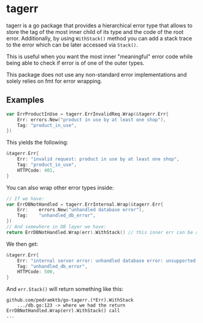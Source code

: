 # tagerr

tagerr is a go package that provides a hierarchical error type that allows to store the tag of the most inner child of its type and the code of the root error. Additionally, by using `WithStack()` method you can add a stack trace to the error which can be later accessed via `Stack()`.

This is useful when you want the most inner "meaningful" error code while being able to check if error is of one of the outer types.

This package does not use any non-standard error implementations and solely relies on fmt for error wrapping.

## Examples
```go
var ErrProductInUse = tagerr.ErrInvalidReq.Wrap(&tagerr.Err{
    Err: errors.New("product in use by at least one shop"),
    Tag: "product_in_use",
})
```
This yields the following:
```go
&tagerr.Err{
    Err: "invalid request: product in use by at least one shop",
    Tag: "product_in_use",
    HTTPCode: 401,
}
```

You can also wrap other error types inside:
```go
// If we have:
var ErrDBNotHandled = tagerr.ErrInternal.Wrap(&tagerr.Err{
    Err:    errors.New("unhandled database error"),
    Tag:    "unhandled_db_error",
})
// And somewhere in DB layer we have:
return ErrDBNotHandled.Wrap(err).WithStack() // this inner err can be a postgres driver error
```
We then get:
```go
&tagerr.Err{
    Err: "internal server error: unhandled database error: unsupported data type Address..",
    Tag: "unhandled_db_error",
    HTTPCode: 500,
}
```
And `err.Stack()` will return something like this:
```log
github.com/pedramktb/go-tagerr.(*Err).WithStack
	.../db.go:123 -> where we had the return ErrDBNotHandled.Wrap(err).WithStack() call
...
```